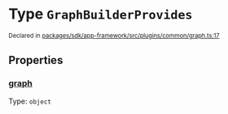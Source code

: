 # Type `GraphBuilderProvides`
<sub>Declared in [packages/sdk/app-framework/src/plugins/common/graph.ts:17](https://github.com/dxos/dxos/blob/235256b25/packages/sdk/app-framework/src/plugins/common/graph.ts#L17)</sub>




## Properties
### [graph](https://github.com/dxos/dxos/blob/235256b25/packages/sdk/app-framework/src/plugins/common/graph.ts#L18)
Type: <code>object</code>





